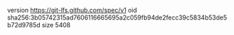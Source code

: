 version https://git-lfs.github.com/spec/v1
oid sha256:3b05742315ad7606116665695a2c059fb94de2fecc39c5834b53de5b72d9785d
size 5408

